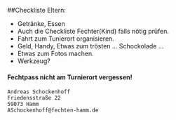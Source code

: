 ##Checkliste Eltern:

* Getränke, Essen
* Auch die Checkliste Fechter(Kind) falls nötig prüfen.
* Fahrt zum Tunierort organisieren.
* Geld, Handy, Etwas zum trösten ... Schockolade ...
* Etwas zum Fotos machen.
* Werkzeug?
#### Fechtpass nicht am Turnierort vergessen!

```
Andreas Schockenhoff
Friedensstraße 22
59073 Hamm
ASchockenhoff@fechten-hamm.de
```

